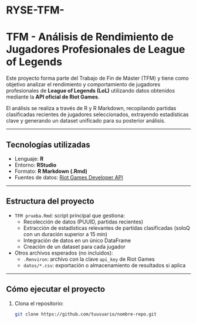 # RYSE-TFM-
# TFM - Análisis de Rendimiento de Jugadores Profesionales de League of Legends

Este proyecto forma parte del Trabajo de Fin de Máster (TFM) y tiene como objetivo analizar el rendimiento y comportamiento de jugadores profesionales de **League of Legends (LoL)** utilizando datos obtenidos mediante la **API oficial de Riot Games**.

El análisis se realiza a través de R y R Markdown, recopilando partidas clasificadas recientes de jugadores seleccionados, extrayendo estadísticas clave y generando un dataset unificado para su posterior análisis.

---

## Tecnologías utilizadas
- Lenguaje: **R**
- Entorno: **RStudio**
- Formato: **R Markdown (.Rmd)**
- Fuentes de datos: [Riot Games Developer API](https://developer.riotgames.com/)

---

## Estructura del proyecto

- `TFM prueba.Rmd`: script principal que gestiona:
  - Recolección de datos (PUUID, partidas recientes)
  - Extracción de estadísticas relevantes de partidas clasificadas (soloQ con un duración superior a 15 min)
  - Integración de datos en un único DataFrame
  - Creación de un dataset para cada jugador
- Otros archivos esperados (no incluidos):
  - `.Renviron`: archivo con la clave `api_key` de Riot Games
  - `datos/*.csv`: exportación o almacenamiento de resultados si aplica

---

## Cómo ejecutar el proyecto

1. Clona el repositorio:
   ```bash
   git clone https://github.com/tuusuario/nombre-repo.git
